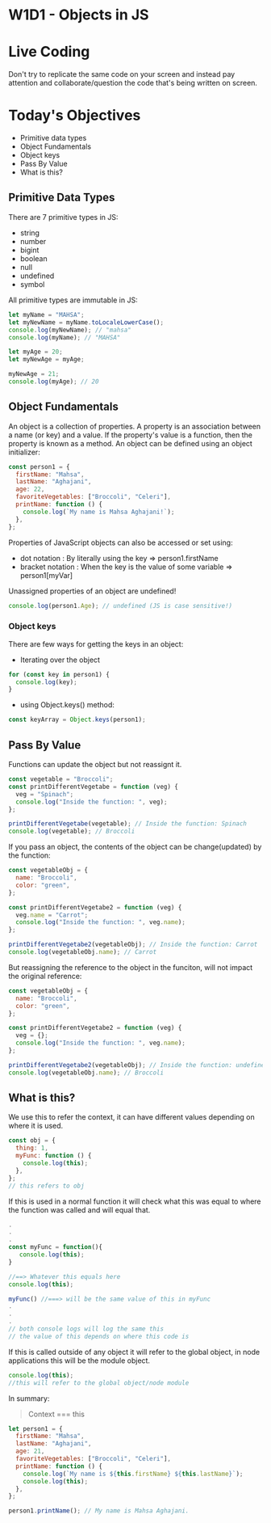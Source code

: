 # W1D1 - Objects in JS

# Live Coding

Don't try to replicate the same code on your screen and instead pay attention and collaborate/question the code that's being written on screen.

# Today's Objectives

- Primitive data types
- Object Fundamentals
- Object keys
- Pass By Value
- What is this?

## Primitive Data Types

There are 7 primitive types in JS:

- string
- number
- bigint
- boolean
- null
- undefined
- symbol

All primitive types are immutable in JS:

```javascript
let myName = "MAHSA";
let myNewName = myName.toLocaleLowerCase();
console.log(myNewName); // "mahsa"
console.log(myName); // "MAHSA"
```

```javascript
let myAge = 20;
let myNewAge = myAge;

myNewAge = 21;
console.log(myAge); // 20
```

## Object Fundamentals

An object is a collection of properties.
A property is an association between a name (or key) and a value.
If the property's value is a function, then the property is known as a method.
An object can be defined using an object initializer:

```javascript
const person1 = {
  firstName: "Mahsa",
  lastName: "Aghajani",
  age: 22,
  favoriteVegetables: ["Broccoli", "Celeri"],
  printName: function () {
    console.log(`My name is Mahsa Aghajani!`);
  },
};
```

Properties of JavaScript objects can also be accessed or set using:

- dot notation : By literally using the key => person1.firstName
- bracket notation : When the key is the value of some variable => person1[myVar]

Unassigned properties of an object are undefined!

```javascript
console.log(person1.Age); // undefined (JS is case sensitive!)
```

### Object keys

There are few ways for getting the keys in an object:

- Iterating over the object

```javascript
for (const key in person1) {
  console.log(key);
}
```

- using Object.keys() method:

```javascript
const keyArray = Object.keys(person1);
```

## Pass By Value

Functions can update the object but not reassignt it.

```javascript
const vegetable = "Broccoli";
const printDifferentVegetabe = function (veg) {
  veg = "Spinach";
  console.log("Inside the function: ", veg);
};

printDifferentVegetabe(vegetable); // Inside the function: Spinach
console.log(vegetable); // Broccoli
```

If you pass an object, the contents of the object can be change(updated) by the function:

```javascript
const vegetableObj = {
  name: "Broccoli",
  color: "green",
};

const printDifferentVegetabe2 = function (veg) {
  veg.name = "Carrot";
  console.log("Inside the function: ", veg.name);
};

printDifferentVegetabe2(vegetableObj); // Inside the function: Carrot
console.log(vegetableObj.name); // Carrot
```

But reassigning the reference to the object in the funciton, will not impact the original reference:

```javascript
const vegetableObj = {
  name: "Broccoli",
  color: "green",
};

const printDifferentVegetabe2 = function (veg) {
  veg = {};
  console.log("Inside the function: ", veg.name);
};

printDifferentVegetabe2(vegetableObj); // Inside the function: undefined
console.log(vegetableObj.name); // Broccoli
```

## What is this?

We use this to refer the context, it can have different values depending on where it is used.

```javascript
const obj = {
  thing: 1,
  myFunc: function () {
    console.log(this);
  },
};
// this refers to obj
```

If this is used in a normal function it will check what this was equal to where the function was called and will equal that.

```javascript
.
.
.
const myFunc = function(){
   console.log(this);
}

//==> Whatever this equals here
console.log(this);

myFunc() //===> will be the same value of this in myFunc
.
.
.
// both console logs will log the same this
// the value of this depends on where this code is
```

If this is called outside of any object it will refer to the global object, in node applications this will be the module object.

```javascript
console.log(this);
//this will refer to the global object/node module
```

In summary:

> Context === this

```javascript
let person1 = {
  firstName: "Mahsa",
  lastName: "Aghajani",
  age: 21,
  favoriteVegetables: ["Broccoli", "Celeri"],
  printName: function () {
    console.log(`My name is ${this.firstName} ${this.lastName}`);
    console.log(this);
  },
};

person1.printName(); // My name is Mahsa Aghajani.
```
